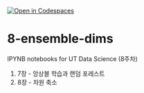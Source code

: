 [![Open in Codespaces](https://classroom.github.com/assets/launch-codespace-2972f46106e565e64193e422d61a12cf1da4916b45550586e14ef0a7c637dd04.svg)](https://classroom.github.com/open-in-codespaces?assignment_repo_id=16995463)
# 8-ensemble-dims

IPYNB notebooks for UT Data Science (8주차)

1. 7장 - 앙상블 학습과 랜덤 포레스트
2. 8장 - 차원 축소
